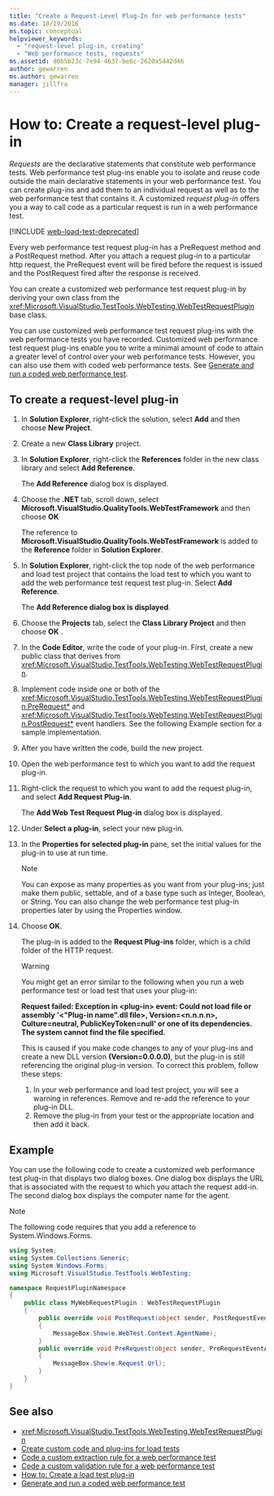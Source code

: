 ```yaml
---
title: "Create a Request-Level Plug-In for web performance tests"
ms.date: 10/19/2016
ms.topic: conceptual
helpviewer_keywords:
  - "request-level plug-in, creating"
  - "Web performance tests, requests"
ms.assetid: d0b5b23c-7e94-4637-be6c-2620a5442d46
author: gewarren
ms.author: gewarren
manager: jillfra
---
```

# How to: Create a request-level plug-in

*Requests* are the declarative statements that constitute web performance tests. Web performance test plug-ins enable you to isolate and reuse code outside the main declarative statements in your web performance test. You can create plug-ins and add them to an individual request as well as to the web performance test that contains it. A customized  *request plug-in* offers you a way to call code as a particular request is run in a web performance test.

[!INCLUDE [web-load-test-deprecated](includes/web-load-test-deprecated.md)]

Every web performance test request plug-in has a PreRequest method and a PostRequest method. After you attach a request plug-in to a particular http request, the PreRequest event will be fired before the request is issued and the PostRequest fired after the response is received.

You can create a customized web performance test request plug-in by deriving your own class from the <xref:Microsoft.VisualStudio.TestTools.WebTesting.WebTestRequestPlugin> base class.

You can use customized web performance test request plug-ins with the web performance tests you have recorded. Customized web performance test request plug-ins enable you to write a minimal amount of code to attain a greater level of control over your web performance tests. However, you can also use them with coded web performance tests. See [Generate and run a coded web performance test](../test/generate-and-run-a-coded-web-performance-test.md).

## To create a request-level plug-in

1.  In **Solution Explorer**, right-click the solution, select **Add** and then choose **New Project**.

2. Create a new **Class Library** project.

3.  In **Solution Explorer**, right-click the **References** folder in the new class library and select **Add Reference**.

     The **Add Reference** dialog box is displayed.

4.  Choose the **.NET** tab, scroll down, select **Microsoft.VisualStudio.QualityTools.WebTestFramework** and then choose **OK**

     The reference to **Microsoft.VisualStudio.QualityTools.WebTestFramework** is added to the **Reference** folder in **Solution Explorer**.

5.  In **Solution Explorer**, right-click the top node of the web performance and load test project that contains the load test to which you want to add the web performance test request test plug-in. Select **Add Reference**.

     The **Add Reference dialog box is displayed**.

6.  Choose the **Projects** tab, select the **Class Library Project** and then choose **OK** .

7. In the **Code Editor**, write the code of your plug-in. First, create a new public class that derives from <xref:Microsoft.VisualStudio.TestTools.WebTesting.WebTestRequestPlugin>.

8. Implement code inside one or both of the <xref:Microsoft.VisualStudio.TestTools.WebTesting.WebTestRequestPlugin.PreRequest*> and <xref:Microsoft.VisualStudio.TestTools.WebTesting.WebTestRequestPlugin.PostRequest*> event handlers. See the following Example section for a sample implementation.

9. After you have written the code, build the new project.

10. Open the web performance test to which you want to add the request plug-in.

11. Right-click the request to which you want to add the request plug-in, and select **Add Request Plug-in**.

     The **Add Web Test Request Plug-in** dialog box is displayed.

12. Under **Select a plug-in**, select your new plug-in.

13. In the **Properties for selected plug-in** pane, set the initial values for the plug-in to use at run time.

    > [!NOTE]
    > You can expose as many properties as you want from your plug-ins; just make them public, settable, and of a base type such as Integer, Boolean, or String. You can also change the web performance test plug-in properties later by using the Properties window.

14. Choose **OK**.

     The plug-in is added to the **Request Plug-ins** folder, which is a child folder of the HTTP request.

    > [!WARNING]
    > You might get an error similar to the following when you run a web performance test or load test that uses your plug-in:
    >
    > **Request failed: Exception in \<plug-in> event: Could not load file or assembly '\<"Plug-in name".dll file>, Version=\<n.n.n.n>, Culture=neutral, PublicKeyToken=null' or one of its dependencies. The system cannot find the file specified.**
    >
    > This is caused if you make code changes to any of your plug-ins and create a new DLL version **(Version=0.0.0.0)**, but the plug-in is still referencing the original plug-in version. To correct this problem, follow these steps:
    >
    > 1. In your web performance and load test project, you will see a warning in references. Remove and re-add the reference to your plug-in DLL.
    > 2. Remove the plug-in from your test or the appropriate location and then add it back.

## Example

You can use the following code to create a customized web performance test plug-in that displays two dialog boxes. One dialog box displays the URL that is associated with the request to which you attach the request add-in. The second dialog box displays the computer name for the agent.

> [!NOTE]
> The following code requires that you add a reference to System.Windows.Forms.

```csharp
using System;
using System.Collections.Generic;
using System.Windows.Forms;
using Microsoft.VisualStudio.TestTools.WebTesting;

namespace RequestPluginNamespace
{
    public class MyWebRequestPlugin : WebTestRequestPlugin
    {
        public override void PostRequest(object sender, PostRequestEventArgs e)
        {
            MessageBox.Show(e.WebTest.Context.AgentName);
        }
        public override void PreRequest(object sender, PreRequestEventArgs e)
        {
            MessageBox.Show(e.Request.Url);
        }
    }
}
```

## See also

- <xref:Microsoft.VisualStudio.TestTools.WebTesting.WebTestRequestPlugin>
- [Create custom code and plug-ins for load tests](../test/create-custom-code-and-plug-ins-for-load-tests.md)
- [Code a custom extraction rule for a web performance test](../test/code-a-custom-extraction-rule-for-a-web-performance-test.md)
- [Code a custom validation rule for a web performance test](../test/code-a-custom-validation-rule-for-a-web-performance-test.md)
- [How to: Create a load test plug-in](../test/how-to-create-a-load-test-plug-in.md)
- [Generate and run a coded web performance test](../test/generate-and-run-a-coded-web-performance-test.md)